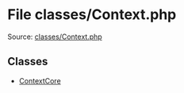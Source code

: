 File classes/Context.php
=========

Source: [classes/Context.php](https://github.com/PrestaShop/PrestaShop/blob/1.6.0.1/classes/Context.php)


Classes
-------

* [ContextCore](class.ContextCore.md)

